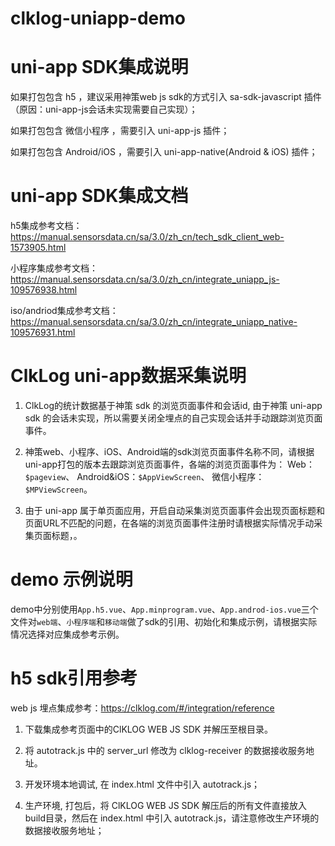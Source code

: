# clklog-uniapp-demo

# uni-app SDK集成说明

如果打包包含 h5 ，建议采用神策web js sdk的方式引入  sa-sdk-javascript 插件（原因：uni-app-js会话未实现需要自己实现）；

如果打包包含 微信小程序 ，需要引入  uni-app-js 插件；

如果打包包含 Android/iOS ，需要引入  uni-app-native(Android & iOS) 插件；

# uni-app SDK集成文档

h5集成参考文档：<https://manual.sensorsdata.cn/sa/3.0/zh_cn/tech_sdk_client_web-1573905.html>

小程序集成参考文档：<https://manual.sensorsdata.cn/sa/3.0/zh_cn/integrate_uniapp_js-109576938.html>

iso/andriod集成参考文档：<https://manual.sensorsdata.cn/sa/3.0/zh_cn/integrate_uniapp_native-109576931.html>  

# ClkLog uni-app数据采集说明

1. ClkLog的统计数据基于神策 sdk 的浏览页面事件和会话id, 由于神策 uni-app sdk 的会话未实现，所以需要关闭全埋点的自己实现会话并手动跟踪浏览页面事件。

2. 神策web、小程序、iOS、Android端的sdk浏览页面事件名称不同，请根据uni-app打包的版本去跟踪浏览页面事件，各端的浏览页面事件为：    Web：`$pageview`、    Android&iOS：`$AppViewScreen`、    微信小程序：`$MPViewScreen`。

3. 由于 uni-app 属于单页面应用，开启自动采集浏览页面事件会出现页面标题和页面URL不匹配的问题，在各端的浏览页面事件注册时请根据实际情况手动采集页面标题，。

# demo 示例说明

 demo中分别使用`App.h5.vue`、`App.minprogram.vue`、`App.androd-ios.vue`三个文件对`web端`、`小程序端`和`移动端`做了sdk的引用、初始化和集成示例，请根据实际情况选择对应集成参考示例。

# h5 sdk引用参考

 web js 埋点集成参考：<https://clklog.com/#/integration/reference>

 1. 下载集成参考页面中的ClKLOG WEB JS SDK 并解压至根目录。

 2. 将 autotrack.js 中的 server_url 修改为 clklog-receiver 的数据接收服务地址。

 3. 开发环境本地调试, 在 index.html 文件中引入 autotrack.js；

 4. 生产环境, 打包后，将 ClKLOG WEB JS SDK 解压后的所有文件直接放入build目录，然后在 index.html 中引入 autotrack.js，请注意修改生产环境的数据接收服务地址；
